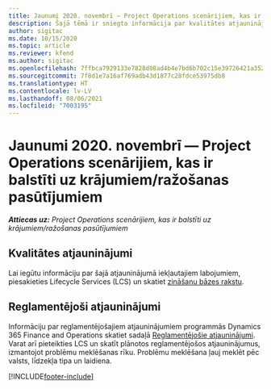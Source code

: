 ```yaml
---
title: Jaunumi 2020. novembrī — Project Operations scenārijiem, kas ir balstīti uz krājumiem/ražošanas pasūtījumiem
description: Šajā tēmā ir sniegta informācija par kvalitātes atjauninājumiem, kas pieejami 2020. gada novembra laidienā Project Operations krājumu un ražošanas scenārijiem.
author: sigitac
ms.date: 10/15/2020
ms.topic: article
ms.reviewer: kfend
ms.author: sigitac
ms.openlocfilehash: 7ffbca7929133e7828d08ad4b4e7bd6b702c15e39726421a35241d23d1123f48
ms.sourcegitcommit: 7f8d1e7a16af769adb43d1877c28fdce53975db8
ms.translationtype: HT
ms.contentlocale: lv-LV
ms.lasthandoff: 08/06/2021
ms.locfileid: "7003195"
---
```

# <a name="whats-new-november-2020---project-operations-for-stockedproduction-based-scenarios"></a>Jaunumi 2020. novembrī — Project Operations scenārijiem, kas ir balstīti uz krājumiem/ražošanas pasūtījumiem

_**Attiecas uz:** Project Operations scenārijiem, kas ir balstīti uz krājumiem/ražošanas pasūtījumiem_

## <a name="quality-updates"></a>Kvalitātes atjauninājumi

Lai iegūtu informāciju par šajā atjauninājumā iekļautajiem labojumiem, piesakieties Lifecycle Services (LCS) un skatiet [zināšanu bāzes rakstu](https://fix.lcs.dynamics.com/Issue/Details?bugId=488609&amp;dbType=3&amp;qc=8251e8e1d5e2386de850599926c1adc3fec8e2ba25308036d22cdfe0a1c28fc7).

## <a name="regulatory-updates"></a>Reglamentējoši atjauninājumi

Informāciju par reglamentējošajiem atjauninājumiem programmās Dynamics 365 Finance and Operations skatiet sadaļā [Reglamentējošie atjauninājumi](/dynamics365/finance/localizations/regulatory-updates). Varat arī pieteikties LCS un skatīt plānotos reglamentējošos atjauninājumus, izmantojot problēmu meklēšanas rīku. Problēmu meklēšana ļauj meklēt pēc valsts, līdzekļa tipa un laidiena.


[!INCLUDE[footer-include](../../includes/footer-banner.md)]